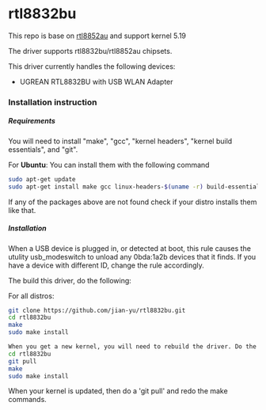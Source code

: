 # rtl8832bu

This repo is base on [rtl8852au](https://github.com/lwfinger/rtl8852au.git) and support kernel 5.19

The driver supports rtl8832bu/rtl8852au chipsets.

This driver currently handles the following devices:

* UGREAN RTL8832BU with USB WLAN Adapter

### Installation instruction
##### Requirements
You will need to install "make", "gcc", "kernel headers", "kernel build essentials", and "git".

For **Ubuntu**: You can install them with the following command
```bash
sudo apt-get update
sudo apt-get install make gcc linux-headers-$(uname -r) build-essential git
```


If any of the packages above are not found check if your distro installs them like that.

##### Installation
When a USB device is plugged in, or detected at boot, this rule causes the utulity
usb_modeswitch to unload any 0bda:1a2b devices that it finds. If you have a
device with different ID, change the rule accordingly.

The build this driver, do the following:

For all distros:
```bash
git clone https://github.com/jian-yu/rtl8832bu.git
cd rtl8832bu
make
sudo make install

When you get a new kernel, you will need to rebuild the driver. Do the following:
cd rtl8832bu
git pull
make
sudo make install
```
When your kernel is updated, then do a 'git pull' and redo the make commands.

